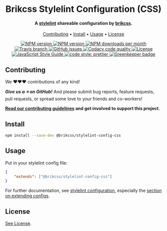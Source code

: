 <h1 align="center">
    Brikcss Stylelint Configuration (CSS)
</h1>

<h4 align="center">A <a href="https://stylelint.io" title="Stylelint">stylelint</a> shareable configuration by <a href="https://github.com/brikcss" title="Brikcss">brikcss</a>.</h4>

<!-- Table of Contents. -->
<p align="center">
  <a href="#contributing">Contributing</a> •
  <a href="#install">Install</a> •
  <a href="#usage">Usage</a> •
  <a href="#license">License</a>
</p>

<p align="center">
    <!-- NPM version. -->
    <a href="https://www.npmjs.com/package/@brikcss/stylelint-config-css">
        <img alt="NPM version" src="https://img.shields.io/npm/v/@brikcss/stylelint-config-css.svg?style=flat-square">
    </a>
    <!-- NPM tag version. -->
    <a href="https://www.npmjs.com/package/@brikcss/stylelint-config-css">
        <img alt="NPM version" src="https://img.shields.io/npm/v/@brikcss/stylelint-config-css/dev.svg?style=flat-square">
    </a>
    <!-- NPM downloads/month. -->
    <a href="https://www.npmjs.com/package/@brikcss/stylelint-config-css">
        <img alt="NPM downloads per month" src="https://img.shields.io/npm/dm/@brikcss/stylelint-config-css.svg?style=flat-square">
    </a>
    <!-- Travis branch. -->
    <a href="https://github.com/brikcss/stylelint-config-css/tree/master">
        <img alt="Travis branch" src="https://img.shields.io/travis/rust-lang/rust/master.svg?style=flat-square&label=master">
    </a>
    <!-- GitHub issues. -->
    <a href="https://github.com/brikcss/stylelint-config-css/issues">
        <img alt="GitHub issues" src="https://img.shields.io/github/issues/brikcss/stylelint-config-css.svg?style=flat-square">
    </a>
    <!-- Codacy. -->
    <!-- <a href="https://www.codacy.com/app/thezimmee/stylelint-config-css"><img alt="NPM version" src="https://img.shields.io/codacy/grade/6dedfb92dde242748f3b273cfbe160e9/master.svg?style=flat-square"></a> -->
    <a href="https://www.codacy.com">
        <img alt="Codacy code quality" src="https://img.shields.io/codacy/grade/6dedfb92dde242748f3b273cfbe160e9/master.svg?style=flat-square">
    </a>
    <!-- <a href="https://www.codacy.com">
        <img alt="Codacy code coverage" src="https://img.shields.io/codacy/coverage/<enter token here>/master.svg?style=flat-square">
    </a> -->
    <!-- Coveralls -->
    <!-- <a href='https://coveralls.io/github/brikcss/stylelint-config-css?branch=master'>
        <img src='https://img.shields.io/coveralls/github/brikcss/stylelint-config-css/master.svg?style=flat-square' alt='Coverage Status' />
    </a> -->
    <!-- MIT License. -->
    <a href="LICENSE.md">
        <img alt="License" src="https://img.shields.io/npm/l/express.svg?style=flat-square">
    </a>
    <!-- JS Standard style. -->
    <a href="https://standardjs.com">
        <img alt="JavaScript Style Guide" src="https://img.shields.io/badge/code_style-standard-brightgreen.svg?style=flat-square">
    </a>
    <!-- Prettier code style. -->
    <a href="https://prettier.io/">
        <img alt="code style: prettier" src="https://img.shields.io/badge/code_style-prettier-ff69b4.svg?style=flat-square">
    </a>
    <!-- Semantic release. -->
    <!-- <a href="https://github.com/semantic-release/semantic-release">
        <img alt="semantic release" src="https://img.shields.io/badge/%20%20%F0%9F%93%A6%F0%9F%9A%80-semantic--release-e10079.svg?style=flat-square">
    </a> -->
    <!-- Commitizen friendly. -->
    <!-- <a href="http://commitizen.github.io/cz-cli/">
        <img alt="Commitizen friendly" src="https://img.shields.io/badge/commitizen-friendly-brightgreen.svg?style=flat-square">
    </a> -->
    <!-- Greenkeeper. -->
    <a href="https://greenkeeper.io/">
        <img src="https://badges.greenkeeper.io/brikcss/stylelint-config-css.svg?style=flat-square" alt="Greenkeeper badge">
    </a>
</p>

## Contributing

We ❤️❤️❤️ contributions of any kind!

**_Give us a ⭐ on GitHub!_** And please submit bug reports, feature requests, pull requests, or spread some love to your friends and co-workers!

**[Read our contributing guidelines](./CONTRIBUTING.md) and get involved to support this project.**

## Install

```bash
npm install --save-dev @brikcss/stylelint-config-css
```

## Usage

Put in your stylelint config file:

```json
{
    "extends": ["@brikcss/stylelint-config-css"]
}
```

For further documentation, see [stylelint configuration](https://stylelint.io/user-guide/configuration/), especially the [section on extending configs](https://stylelint.io/user-guide/configuration/#extends).

## License

[See License](LICENSE.md).
